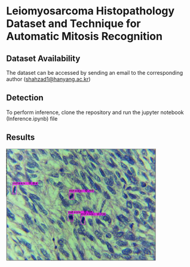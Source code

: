 # Leiomyosarcoma Histopathology Dataset and Technique for Automatic Mitosis Recognition

## Dataset Availability

The dataset can be accessed by sending an email to the corresponding author (shahzad1@hanyang.ac.kr)

## Detection
To perform inference, clone the repository and run the jupyter notebook (Inference.ipynb) file

## Results

<img src="https://github.com/sharjeelanjum/Leiomoiosarcoma_mitosis/blob/main/testimage3.PNG" width="400" />
